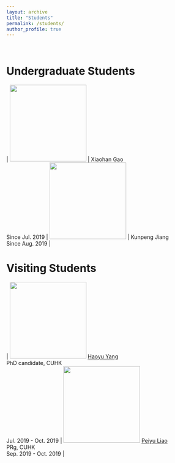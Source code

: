 ```yaml
---
layout: archive
title: "Students"
permalink: /students/
author_profile: true
---
```


<br>

Undergraduate Students
======

| <img src="http://yibolin.com/images/students/XiaohanGao.jpg" style="width:200px;" /> | Xiaohan Gao<br>Since Jul. 2019 | <img src="http://yibolin.com/images/students/KunpengJiang.jpg" style="width:200px;" />  | Kunpeng Jiang<br>Since Aug. 2019 |

Visiting Students
======

| <img src="http://yibolin.com/images/students/HaoyuYang.jpg" style="width:200px;" />  [Haoyu Yang](https://phdyang007.github.io/)<br>PhD candidate, CUHK<br>Jul. 2019 - Oct. 2019 | <img src="http://yibolin.com/images/students/PeiyuLiao.jpg" style="width:200px;" />  [Peiyu Liao](https://enzoleo.github.io/)<br>PRg, CUHK<br>Sep. 2019 - Oct. 2019 |
